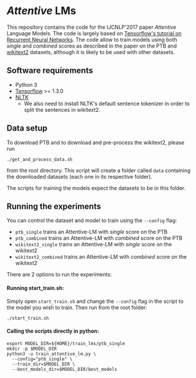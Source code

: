 # *Attentive* LMs

This repository contains the code for the IJCNLP'2017 paper *Attentive* Language Models. The code is largely based on [Tensorflow's tutorial on Recurrent Neural Networks](https://www.tensorflow.org/tutorials/recurrent). The code allow to train models using both *single* and *combined* scores as described in the paper on the PTB and [wikitext2](https://einstein.ai/research/the-wikitext-long-term-dependency-language-modeling-dataset) datasets, although it is likely to be used with other datasets.

## Software requirements

* Python 3
* [Tensorflow](https://www.tensorflow.org/install/) >= 1.3.0
* [NLTK](http://www.nltk.org/install.html)
  * We also need to install NLTK's default sentence tokenizer in order to split the sentences in wikitext2.  

## Data setup

To download PTB and to download and pre-process the wikitext2, please run
```
./get_and_process_data.sh
```
from the root directory. This script will create a folder called `data` containing the downloaded datasets (each one in its respective folder).

The scripts for training the models expect the datasets to be in this folder.


## Running the experiments

You can control the dataset and model to train using the `--config` flag:

* `ptb_single` trains an Attentive-LM with *single* score on the PTB
* `ptb_combined` trains an Attentive-LM with *combined* score on the PTB
* `wikitext2_single` trains an Attentive-LM with *single* score on the wikitext2
* `wikitext2_combined` trains an Attentive-LM with *combined* score on the wikitext2

There are 2 options to run the experiments:

#### Running start_train.sh:

Simply open `start_train.sh` and change the  `--config` flag in the script to the model you wish to train. Then run from the root folder:

```
./start_train.sh
```

#### Calling the scripts directly in python:

```
export MODEL_DIR=${HOME}/train_lms/ptb_single
mkdir -p $MODEL_DIR
python3 -u train_attentive_lm.py \
  --config="ptb_single" \
  --train_dir=$MODEL_DIR \
  --best_models_dir=$MODEL_DIR/best_models
```
